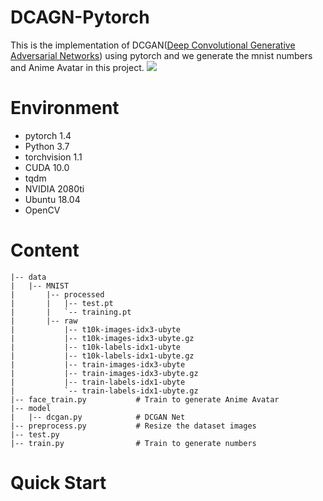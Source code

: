 # DCAGN-Pytorch
This is the implementation of DCGAN([Deep Convolutional Generative Adversarial Networks](https://arxiv.org/pdf/1511.06434.pdf)) using pytorch and we generate the mnist numbers and Anime Avatar in this project.
![](https://img04.sogoucdn.com/app/a/100520146/f4f292315764a940a3d143164b8afaec)

# Environment
- pytorch 1.4
- Python 3.7
- torchvision 1.1
- CUDA 10.0
- tqdm
- NVIDIA 2080ti
- Ubuntu 18.04
- OpenCV

# Content
```
|-- data
|   |-- MNIST
|       |-- processed
|       |   |-- test.pt
|       |   `-- training.pt
|       |-- raw
|           |-- t10k-images-idx3-ubyte
|           |-- t10k-images-idx3-ubyte.gz
|           |-- t10k-labels-idx1-ubyte
|           |-- t10k-labels-idx1-ubyte.gz
|           |-- train-images-idx3-ubyte
|           |-- train-images-idx3-ubyte.gz
|           |-- train-labels-idx1-ubyte
|           `-- train-labels-idx1-ubyte.gz
|-- face_train.py           # Train to generate Anime Avatar
|-- model                 
|   |-- dcgan.py            # DCGAN Net
|-- preprocess.py           # Resize the dataset images
|-- test.py
|-- train.py                # Train to generate numbers
```

# Quick Start

